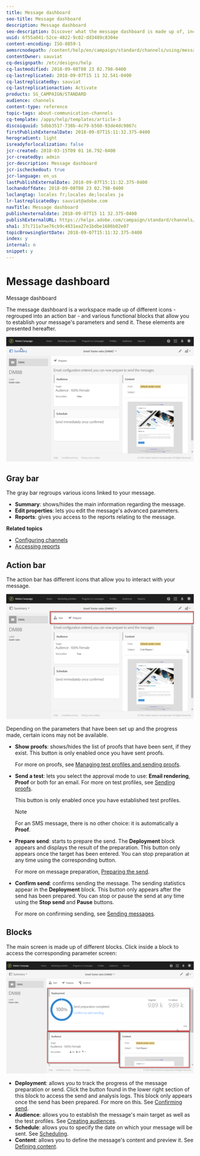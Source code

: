 ```yaml
---
title: Message dashboard
seo-title: Message dashboard
description: Message dashboard
seo-description: Discover what the message dashboard is made up of, including the action bar and the various functional blocks.
uuid: 6f55a041-52ce-4822-9c02-dd3489c8304e
content-encoding: ISO-8859-1
aemsrcnodepath: /content/help/en/campaign/standard/channels/using/message-dashboard
contentOwner: sauviat
cq-designpath: /etc/designs/help
cq-lastmodified: 2018-09-08T08 23 02.798-0400
cq-lastreplicated: 2018-09-07T15 11 32.541-0400
cq-lastreplicatedby: sauviat
cq-lastreplicationaction: Activate
products: SG_CAMPAIGN/STANDARD
audience: channels
content-type: reference
topic-tags: about-communication-channels
cq-template: /apps/help/templates/article-3
discoiquuid: 5dbb3517-738b-4c79-b560-93de4dc9867c
firstPublishExternalDate: 2018-09-07T15:11:32.375-0400
herogradient: light
isreadyforlocalization: false
jcr-created: 2018-03-15T09 01 16.792-0400
jcr-createdby: admin
jcr-description: Message dashboard
jcr-ischeckedout: true
jcr-language: en_us
lastPublishExternalDate: 2018-09-07T15:11:32.375-0400
lochandoffdate: 2018-09-08T08 23 02.798-0400
loclangtag: locales fr;locales de;locales ja
lr-lastreplicatedby: sauviat@adobe.com
navTitle: Message dashboard
publishexternaldate: 2018-09-07T15 11 32.375-0400
publishExternalURL: https://helpx.adobe.com/campaign/standard/channels/using/message-dashboard.html
sha1: 37c711a7ae76cb9c4831ea27e1bdbe1686b02e07
topicBrowsingSortDate: 2018-09-07T15:11:32.375-0400
index: y
internal: n
snippet: y
---
```


# Message dashboard

Message dashboard

The message dashboard is a workspace made up of different icons - regrouped into an action bar - and various functional blocks that allow you to establish your message's parameters and send it. These elements are presented hereafter.

![](assets/delivery_dashboard_2.png)

## Gray bar

The gray bar regroups various icons linked to your message.

* **Summary**: shows/hides the main information regarding the message.
* **Edit properties**: lets you edit the message's advanced parameters.
* **Reports**: gives you access to the reports relating to the message.

**Related topics**

* [Configuring channels](../../administration/using/about-channel-configuration.md)
* [Accessing reports](../../reporting/using/about-dynamic-reports.md)

## Action bar

The action bar has different icons that allow you to interact with your message.

![](assets/delivery_dashboard_4.png)

Depending on the parameters that have been set up and the progress made, certain icons may not be available.

* **Show proofs**: shows/hides the list of proofs that have been sent, if they exist. This button is only enabled once you have sent proofs.

  For more on proofs, see [Managing test profiles and sending proofs](../../sending/using/managing-test-profiles-and-sending-proofs.md).

* **Send a test**: lets you select the approval mode to use: **Email rendering**, **Proof** or both for an email. For more on test profiles, see [Sending proofs](../../sending/using/managing-test-profiles-and-sending-proofs.md#sending-proofs).

  This button is only enabled once you have established test profiles.

  >[!NOTE]
  >
  >For an SMS message, there is no other choice: it is automatically a **Proof**.

* **Prepare send**: starts to prepare the send. The **Deployment** block appears and displays the result of the preparation. This button only appears once the target has been entered. You can stop preparation at any time using the corresponding button.

  For more on message preparation, [Preparing the send](../../sending/using/preparing-the-send.md).

* **Confirm send**: confirms sending the message. The sending statistics appear in the **Deployment** block. This button only appears after the send has been prepared. You can stop or pause the send at any time using the **Stop send** and **Pause** buttons.

  For more on confirming sending, see [Sending messages](../../sending/using/confirming-the-send.md).

## Blocks

The main screen is made up of different blocks. Click inside a block to access the corresponding parameter screen:

![](assets/delivery_dashboard_3.png)

* **Deployment**: allows you to track the progress of the message preparation or send. Click the button found in the lower right section of this block to access the send and analysis logs. This block only appears once the send has been prepared. For more on this. See [Confirming send](../../sending/using/confirming-the-send.md).
* **Audience**: allows you to establish the message's main target as well as the test profiles. See [Creating audiences](../../audiences/using/creating-audiences.md).
* **Schedule**: allows you to specify the date on which your message will be sent. See [Scheduling](../../sending/using/about-scheduling-messages.md).
* **Content**: allows you to define the message's content and preview it. See [Defining content](../../designing/using/designing-content-in-adobe-campaign.md).

